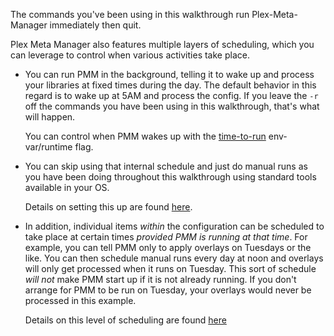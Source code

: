 The commands you've been using in this walkthrough run Plex-Meta-Manager immediately then quit.

Plex Meta Manager also features multiple layers of scheduling, which you can leverage to control when various activities take place.

 - You can run PMM in the background, telling it to wake up and process your libraries at fixed times during the day.  The default behavior in this regard is to wake up at 5AM and process the config.  If you leave the `-r` off the commands you have been using in this walkthrough, that's what will happen.

   You can control when PMM wakes up with the [time-to-run](../../../home/environmental.md) env-var/runtime flag.

 - You can skip using that internal schedule and just do manual runs as you have been doing throughout this walkthrough using standard tools available in your OS.

   Details on setting this up are found [here](../../../home/guides/scheduling.md).

 - In addition, individual items *within* the configuration can be scheduled to take place at certain times *provided PMM is running at that time*.  For example, you can tell PMM only to apply overlays on Tuesdays or the like.  You can then schedule manual runs every day at noon and overlays will only get processed when it runs on Tuesday.  This sort of schedule *will not* make PMM start up if it is not already running.  If you don't arrange for PMM to be run on Tuesday, your overlays would never be processed in this example.

   Details on this level of scheduling are found [here](../../../metadata/details/schedule.md)
